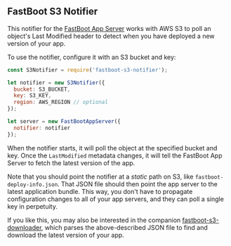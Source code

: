 ## FastBoot S3 Notifier

This notifier for the [FastBoot App Server][app-server] works with AWS
S3 to poll an object's Last Modified header to detect when you have
deployed a new version of your app.

[app-server]: https://github.com/ember-fastboot/fastboot-app-server

To use the notifier, configure it with an S3 bucket and key:

```js
const S3Notifier = require('fastboot-s3-notifier');

let notifier = new S3Notifier({
  bucket: S3_BUCKET,
  key: S3_KEY,
  region: AWS_REGION // optional
});

let server = new FastBootAppServer({
  notifier: notifier
});
```

When the notifier starts, it will poll the object at the specified
bucket and key. Once the `LastModified` metadata changes, it will tell
the FastBoot App Server to fetch the latest version of the app.

Note that you should point the notifier at a _static_ path on S3, like
`fastboot-deploy-info.json`. That JSON file should then point the app
server to the latest application bundle. This way, you don't have to
propagate configuration changes to all of your app servers, and they can
poll a single key in perpetuity.

If you like this, you may also be interested in the companion
[fastboot-s3-downloader](https://github.com/tomdale/fastboot-s3-downloader),
which parses the above-described JSON file to find and download the
latest version of your app.
